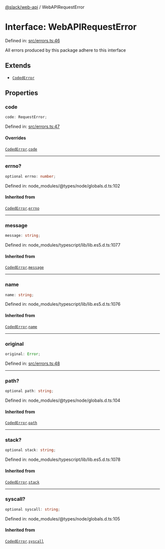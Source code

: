 [@slack/web-api](../index.md) / WebAPIRequestError

# Interface: WebAPIRequestError

Defined in: [src/errors.ts:46](https://github.com/slackapi/node-slack-sdk/blob/main/packages/web-api/src/errors.ts#L46)

All errors produced by this package adhere to this interface

## Extends

- [`CodedError`](CodedError.md)

## Properties

### code

```ts
code: RequestError;
```

Defined in: [src/errors.ts:47](https://github.com/slackapi/node-slack-sdk/blob/main/packages/web-api/src/errors.ts#L47)

#### Overrides

[`CodedError`](CodedError.md).[`code`](CodedError.md#code)

***

### errno?

```ts
optional errno: number;
```

Defined in: node\_modules/@types/node/globals.d.ts:102

#### Inherited from

[`CodedError`](CodedError.md).[`errno`](CodedError.md#errno)

***

### message

```ts
message: string;
```

Defined in: node\_modules/typescript/lib/lib.es5.d.ts:1077

#### Inherited from

[`CodedError`](CodedError.md).[`message`](CodedError.md#message)

***

### name

```ts
name: string;
```

Defined in: node\_modules/typescript/lib/lib.es5.d.ts:1076

#### Inherited from

[`CodedError`](CodedError.md).[`name`](CodedError.md#name)

***

### original

```ts
original: Error;
```

Defined in: [src/errors.ts:48](https://github.com/slackapi/node-slack-sdk/blob/main/packages/web-api/src/errors.ts#L48)

***

### path?

```ts
optional path: string;
```

Defined in: node\_modules/@types/node/globals.d.ts:104

#### Inherited from

[`CodedError`](CodedError.md).[`path`](CodedError.md#path)

***

### stack?

```ts
optional stack: string;
```

Defined in: node\_modules/typescript/lib/lib.es5.d.ts:1078

#### Inherited from

[`CodedError`](CodedError.md).[`stack`](CodedError.md#stack)

***

### syscall?

```ts
optional syscall: string;
```

Defined in: node\_modules/@types/node/globals.d.ts:105

#### Inherited from

[`CodedError`](CodedError.md).[`syscall`](CodedError.md#syscall)
